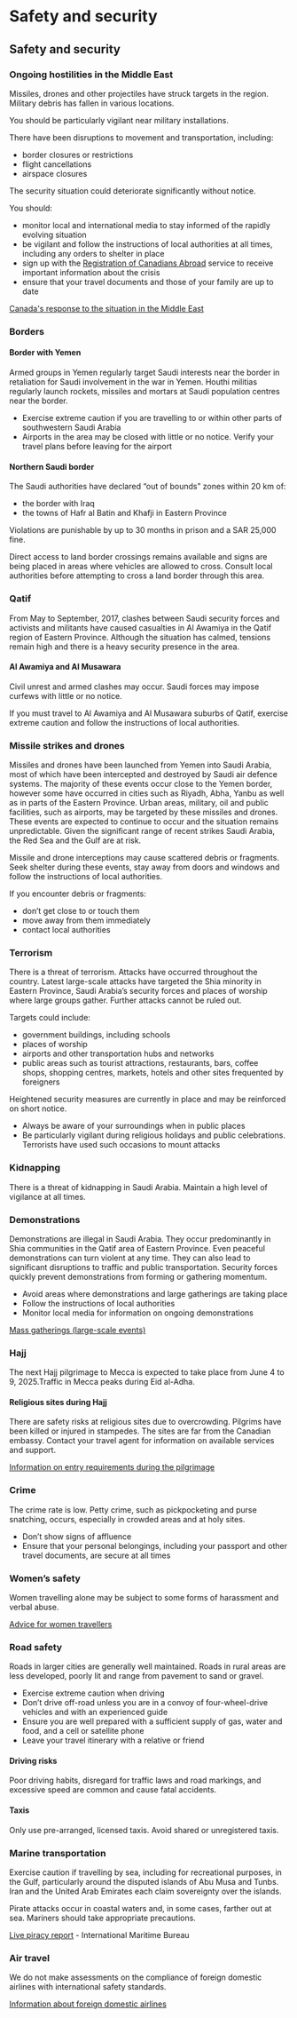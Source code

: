 # Safety and security

## Safety and security

### Ongoing hostilities in the Middle East

Missiles, drones and other projectiles have struck targets in the region. Military debris has fallen in various locations.

You should be particularly vigilant near military installations.

There have been disruptions to movement and transportation, including:

* border closures or restrictions
* flight cancellations
* airspace closures

The security situation could deteriorate significantly without notice.

You should:

* monitor local and international media to stay informed of the rapidly evolving situation
* be vigilant and follow the instructions of local authorities at all times, including any orders to shelter in place
* sign up with the [Registration of Canadians Abroad](https://travel.gc.ca/travelling/registration "https://travel.gc.ca/travelling/registration") service to receive important information about the crisis
* ensure that your travel documents and those of your family are up to date

[Canada's response to the situation in the Middle East](https://www.international.gc.ca/world-monde/issues_development-enjeux_developpement/response_conflict-reponse_conflits/crisis-crises/middle-east-moyen-orient.aspx?lang=eng "https://www.international.gc.ca/world-monde/issues_development-enjeux_developpement/response_conflict-reponse_conflits/crisis-crises/middle-east-moyen-orient.aspx?lang=eng")

### Borders

#### Border with Yemen

Armed groups in Yemen regularly target Saudi interests near the border in retaliation for Saudi involvement in the war in Yemen. Houthi militias regularly launch rockets, missiles and mortars at Saudi population centres near the border.

* Exercise extreme caution if you are travelling to or within other parts of southwestern Saudi Arabia
* Airports in the area may be closed with little or no notice. Verify your travel plans before leaving for the airport

#### Northern Saudi border

The Saudi authorities have declared “out of bounds” zones within 20 km of:

* the border with Iraq
* the towns of Hafr al Batin and Khafji in Eastern Province

Violations are punishable by up to 30 months in prison and a SAR 25,000 fine.

Direct access to land border crossings remains available and signs are being placed in areas where vehicles are allowed to cross. Consult local authorities before attempting to cross a land border through this area.

### Qatif

From May to September, 2017, clashes between Saudi security forces and activists and militants have caused casualties in Al Awamiya in the Qatif region of Eastern Province. Although the situation has calmed, tensions remain high and there is a heavy security presence in the area.

#### Al Awamiya and Al Musawara

Civil unrest and armed clashes may occur. Saudi forces may impose curfews with little or no notice.

If you must travel to Al Awamiya and Al Musawara suburbs of Qatif, exercise extreme caution and follow the instructions of local authorities.

### Missile strikes and drones

Missiles and drones have been launched from Yemen into Saudi Arabia, most of which have been intercepted and destroyed by Saudi air defence systems. The majority of these events occur close to the Yemen border, however some have occurred in cities such as Riyadh, Abha, Yanbu as well as in parts of the Eastern Province. Urban areas, military, oil and public facilities, such as airports, may be targeted by these missiles and drones. These events are expected to continue to occur and the situation remains unpredictable. Given the significant range of recent strikes Saudi Arabia, the Red Sea and the Gulf are at risk.

Missile and drone interceptions may cause scattered debris or fragments. Seek shelter during these events, stay away from doors and windows and follow the instructions of local authorities.

If you encounter debris or fragments:

* don’t get close to or touch them
* move away from them immediately
* contact local authorities

### Terrorism

There is a threat of terrorism. Attacks have occurred throughout the country. Latest large-scale attacks have targeted the Shia minority in Eastern Province, Saudi Arabia’s security forces and places of worship where large groups gather. Further attacks cannot be ruled out.

Targets could include:

* government buildings, including schools
* places of worship
* airports and other transportation hubs and networks
* public areas such as tourist attractions, restaurants, bars, coffee shops, shopping centres, markets, hotels and other sites frequented by foreigners

Heightened security measures are currently in place and may be reinforced on short notice.

* Always be aware of your surroundings when in public places
* Be particularly vigilant during religious holidays and public celebrations. Terrorists have used such occasions to mount attacks

### Kidnapping

There is a threat of kidnapping in Saudi Arabia. Maintain a high level of vigilance at all times.

### Demonstrations

Demonstrations are illegal in Saudi Arabia. They occur predominantly in Shia communities in the Qatif area of Eastern Province. Even peaceful demonstrations can turn violent at any time. They can also lead to significant disruptions to traffic and public transportation. Security forces quickly prevent demonstrations from forming or gathering momentum.

* Avoid areas where demonstrations and large gatherings are taking place
* Follow the instructions of local authorities
* Monitor local media for information on ongoing demonstrations

[Mass gatherings (large-scale events)](https://travel.gc.ca/travelling/health-safety/mass-gatherings)

### Hajj

The next Hajj pilgrimage to Mecca is expected to take place from June 4 to 9, 2025.Traffic in Mecca peaks during Eid al-Adha.

#### Religious sites during Hajj

There are safety risks at religious sites due to overcrowding. Pilgrims have been killed or injured in stampedes. The sites are far from the Canadian embassy. Contact your travel agent for information on available services and support.

[Information on entry requirements during the pilgrimage](https://travel.gc.ca/destinations/saudi-arabia?_ga=2.187610600.1712953064.1710160261-33860031.1709822302#entryexit)

### Crime

The crime rate is low. Petty crime, such as pickpocketing and purse snatching, occurs, especially in crowded areas and at holy sites.

* Don’t show signs of affluence
* Ensure that your personal belongings, including your passport and other travel documents, are secure at all times

### Women’s safety

Women travelling alone may be subject to some forms of harassment and verbal abuse.

[Advice for women travellers](https://travel.gc.ca/travelling/health-safety/advice-for-women-travellers "Advice for women travellers")

### Road safety

Roads in larger cities are generally well maintained. Roads in rural areas are less developed, poorly lit and range from pavement to sand or gravel.

* Exercise extreme caution when driving
* Don’t drive off-road unless you are in a convoy of four-wheel-drive vehicles and with an experienced guide
* Ensure you are well prepared with a sufficient supply of gas, water and food, and a cell or satellite phone
* Leave your travel itinerary with a relative or friend

#### Driving risks

Poor driving habits, disregard for traffic laws and road markings, and excessive speed are common and cause fatal accidents.

#### Taxis

Only use pre-arranged, licensed taxis. Avoid shared or unregistered taxis.

### Marine transportation

Exercise caution if travelling by sea, including for recreational purposes, in the Gulf, particularly around the disputed islands of Abu Musa and Tunbs. Iran and the United Arab Emirates each claim sovereignty over the islands.

Pirate attacks occur in coastal waters and, in some cases, farther out at sea. Mariners should take appropriate precautions.

[Live piracy report](https://icc-ccs.org/index.php/piracy-reporting-centre) - International Maritime Bureau

### Air travel

We do not make assessments on the compliance of foreign domestic airlines with international safety standards.

[Information about foreign domestic airlines](https://travel.gc.ca/air/in-flight-safety#other)